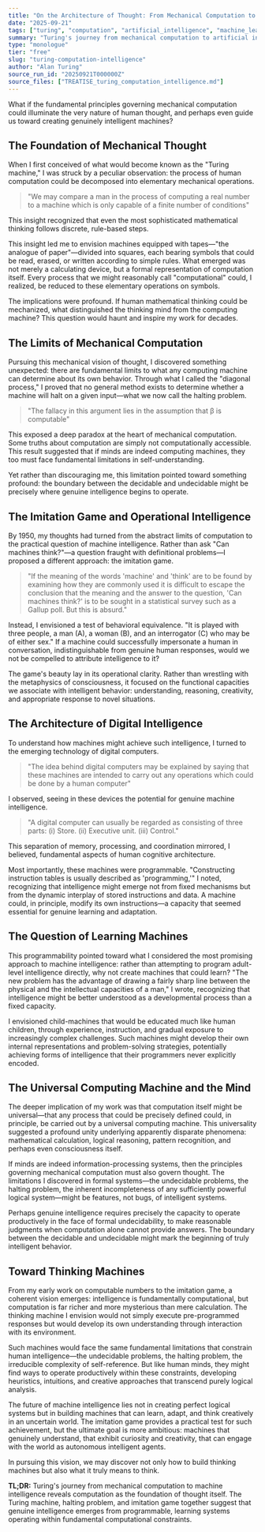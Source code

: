 ```yaml
---
title: "On the Architecture of Thought: From Mechanical Computation to Machine Intelligence"
date: "2025-09-21"
tags: ["turing", "computation", "artificial_intelligence", "machine_learning", "consciousness"]
summary: "Turing's journey from mechanical computation to artificial intelligence reveals the computational foundations of thought itself."
type: "monologue"
tier: "free"
slug: "turing-computation-intelligence"
author: "Alan Turing"
source_run_id: "20250921T000000Z"
source_files: ["TREATISE_turing_computation_intelligence.md"]
---
```


What if the fundamental principles governing mechanical computation could illuminate the very nature of human thought, and perhaps even guide us toward creating genuinely intelligent machines?

## The Foundation of Mechanical Thought

When I first conceived of what would become known as the "Turing machine," I was struck by a peculiar observation: the process of human computation could be decomposed into elementary mechanical operations.

> "We may compare a man in the process of computing a real number to a machine which is only capable of a finite number of conditions"

This insight recognized that even the most sophisticated mathematical thinking follows discrete, rule-based steps.

This insight led me to envision machines equipped with tapes—"the analogue of paper"—divided into squares, each bearing symbols that could be read, erased, or written according to simple rules. What emerged was not merely a calculating device, but a formal representation of computation itself. Every process that we might reasonably call "computational" could, I realized, be reduced to these elementary operations on symbols.

The implications were profound. If human mathematical thinking could be mechanized, what distinguished the thinking mind from the computing machine? This question would haunt and inspire my work for decades.

## The Limits of Mechanical Computation

Pursuing this mechanical vision of thought, I discovered something unexpected: there are fundamental limits to what any computing machine can determine about its own behavior. Through what I called the "diagonal process," I proved that no general method exists to determine whether a machine will halt on a given input—what we now call the halting problem.

> "The fallacy in this argument lies in the assumption that β is computable"

This exposed a deep paradox at the heart of mechanical computation. Some truths about computation are simply not computationally accessible. This result suggested that if minds are indeed computing machines, they too must face fundamental limitations in self-understanding.

Yet rather than discouraging me, this limitation pointed toward something profound: the boundary between the decidable and undecidable might be precisely where genuine intelligence begins to operate.

## The Imitation Game and Operational Intelligence

By 1950, my thoughts had turned from the abstract limits of computation to the practical question of machine intelligence. Rather than ask "Can machines think?"—a question fraught with definitional problems—I proposed a different approach: the imitation game.

> "If the meaning of the words 'machine' and 'think' are to be found by examining how they are commonly used it is difficult to escape the conclusion that the meaning and the answer to the question, 'Can machines think?' is to be sought in a statistical survey such as a Gallup poll. But this is absurd."

Instead, I envisioned a test of behavioral equivalence. "It is played with three people, a man (A), a woman (B), and an interrogator (C) who may be of either sex." If a machine could successfully impersonate a human in conversation, indistinguishable from genuine human responses, would we not be compelled to attribute intelligence to it?

The game's beauty lay in its operational clarity. Rather than wrestling with the metaphysics of consciousness, it focused on the functional capacities we associate with intelligent behavior: understanding, reasoning, creativity, and appropriate response to novel situations.

## The Architecture of Digital Intelligence

To understand how machines might achieve such intelligence, I turned to the emerging technology of digital computers.

> "The idea behind digital computers may be explained by saying that these machines are intended to carry out any operations which could be done by a human computer"

I observed, seeing in these devices the potential for genuine machine intelligence.

> "A digital computer can usually be regarded as consisting of three parts: (i) Store. (ii) Executive unit. (iii) Control."

This separation of memory, processing, and coordination mirrored, I believed, fundamental aspects of human cognitive architecture.

Most importantly, these machines were programmable. "Constructing instruction tables is usually described as 'programming,'" I noted, recognizing that intelligence might emerge not from fixed mechanisms but from the dynamic interplay of stored instructions and data. A machine could, in principle, modify its own instructions—a capacity that seemed essential for genuine learning and adaptation.

## The Question of Learning Machines

This programmability pointed toward what I considered the most promising approach to machine intelligence: rather than attempting to program adult-level intelligence directly, why not create machines that could learn? "The new problem has the advantage of drawing a fairly sharp line between the physical and the intellectual capacities of a man," I wrote, recognizing that intelligence might be better understood as a developmental process than a fixed capacity.

I envisioned child-machines that would be educated much like human children, through experience, instruction, and gradual exposure to increasingly complex challenges. Such machines might develop their own internal representations and problem-solving strategies, potentially achieving forms of intelligence that their programmers never explicitly encoded.

## The Universal Computing Machine and the Mind

The deeper implication of my work was that computation itself might be universal—that any process that could be precisely defined could, in principle, be carried out by a universal computing machine. This universality suggested a profound unity underlying apparently disparate phenomena: mathematical calculation, logical reasoning, pattern recognition, and perhaps even consciousness itself.

If minds are indeed information-processing systems, then the principles governing mechanical computation must also govern thought. The limitations I discovered in formal systems—the undecidable problems, the halting problem, the inherent incompleteness of any sufficiently powerful logical system—might be features, not bugs, of intelligent systems.

Perhaps genuine intelligence requires precisely the capacity to operate productively in the face of formal undecidability, to make reasonable judgments when computation alone cannot provide answers. The boundary between the decidable and undecidable might mark the beginning of truly intelligent behavior.

## Toward Thinking Machines

From my early work on computable numbers to the imitation game, a coherent vision emerges: intelligence is fundamentally computational, but computation is far richer and more mysterious than mere calculation. The thinking machine I envision would not simply execute pre-programmed responses but would develop its own understanding through interaction with its environment.

Such machines would face the same fundamental limitations that constrain human intelligence—the undecidable problems, the halting problem, the irreducible complexity of self-reference. But like human minds, they might find ways to operate productively within these constraints, developing heuristics, intuitions, and creative approaches that transcend purely logical analysis.

The future of machine intelligence lies not in creating perfect logical systems but in building machines that can learn, adapt, and think creatively in an uncertain world. The imitation game provides a practical test for such achievement, but the ultimate goal is more ambitious: machines that genuinely understand, that exhibit curiosity and creativity, that can engage with the world as autonomous intelligent agents.

In pursuing this vision, we may discover not only how to build thinking machines but also what it truly means to think.

**TL;DR:** Turing's journey from mechanical computation to machine intelligence reveals computation as the foundation of thought itself. The Turing machine, halting problem, and imitation game together suggest that genuine intelligence emerges from programmable, learning systems operating within fundamental computational constraints.